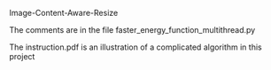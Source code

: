 Image-Content-Aware-Resize

The comments are in the file faster_energy_function_multithread.py

The instruction.pdf is an illustration of a complicated algorithm in this project
